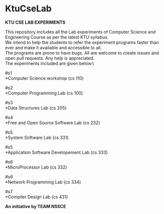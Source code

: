 # KtuCseLab
**KTU CSE LAB EXPERIMENTS**

This repository includes all the Lab experiments of Computer Science and Engineering Course as per the latest KTU syllabus.\
We intend to help the students to refer the experiment programs faster than ever and make it available and accessible to all.\
The programs are prone to have bugs. All are welcome to create issues and open pull requests. Any help is appreciated.\
The experiments included are given below:\

#s1\
*Computer Science workshop (cs 110)

#s2\
*Computer Programming Lab (cs 100)

#s3\
*Data Structures Lab (cs 205)

#s4\
*Free and Open Source Software Lab (cs 232)

#s5\
*System Software Lab (cs 331)

#s5\
*Application Software Developement Lab (cs 333)

#s6\
*MicroProcessor Lab (cs 332)

#s6\
*Network Programming Lab (cs 334)

#s7\
*Compiler Design Lab (cs 431)


**An initiative by TEAM NSSCE**
